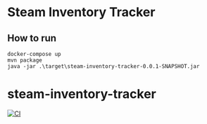 # Steam Inventory Tracker
## How to run
```
docker-compose up
mvn package
java -jar .\target\steam-inventory-tracker-0.0.1-SNAPSHOT.jar
```


# steam-inventory-tracker
[![CI](https://github.com/jrohrtmn/steam-inventory-tracker/actions/workflows/main.yml/badge.svg?branch=master)](https://github.com/jrohrtmn/steam-inventory-tracker/actions/workflows/main.yml)
